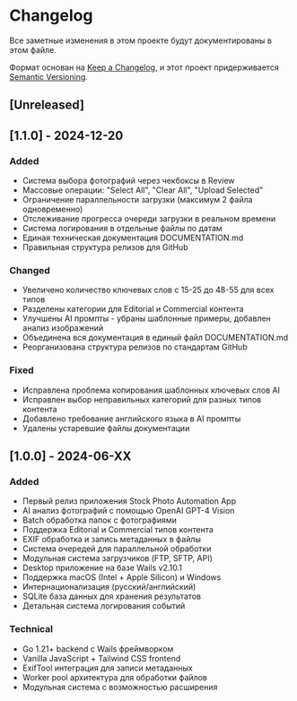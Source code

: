 # Changelog

Все заметные изменения в этом проекте будут документированы в этом файле.

Формат основан на [Keep a Changelog](https://keepachangelog.com/en/1.0.0/),
и этот проект придерживается [Semantic Versioning](https://semver.org/spec/v2.0.0.html).

## [Unreleased]

## [1.1.0] - 2024-12-20

### Added
- Система выбора фотографий через чекбоксы в Review
- Массовые операции: "Select All", "Clear All", "Upload Selected"  
- Ограничение параллельности загрузки (максимум 2 файла одновременно)
- Отслеживание прогресса очереди загрузки в реальном времени
- Система логирования в отдельные файлы по датам
- Единая техническая документация DOCUMENTATION.md
- Правильная структура релизов для GitHub

### Changed
- Увеличено количество ключевых слов с 15-25 до 48-55 для всех типов
- Разделены категории для Editorial и Commercial контента  
- Улучшены AI промпты - убраны шаблонные примеры, добавлен анализ изображений
- Объединена вся документация в единый файл DOCUMENTATION.md
- Реорганизована структура релизов по стандартам GitHub

### Fixed
- Исправлена проблема копирования шаблонных ключевых слов AI
- Исправлен выбор неправильных категорий для разных типов контента
- Добавлено требование английского языка в AI промпты
- Удалены устаревшие файлы документации

## [1.0.0] - 2024-06-XX

### Added
- Первый релиз приложения Stock Photo Automation App
- AI анализ фотографий с помощью OpenAI GPT-4 Vision
- Batch обработка папок с фотографиями
- Поддержка Editorial и Commercial типов контента
- EXIF обработка и запись метаданных в файлы
- Система очередей для параллельной обработки
- Модульная система загрузчиков (FTP, SFTP, API)
- Desktop приложение на базе Wails v2.10.1
- Поддержка macOS (Intel + Apple Silicon) и Windows
- Интернационализация (русский/английский)
- SQLite база данных для хранения результатов
- Детальная система логирования событий

### Technical
- Go 1.21+ backend с Wails фреймворком
- Vanilla JavaScript + Tailwind CSS frontend
- ExifTool интеграция для записи метаданных
- Worker pool архитектура для обработки файлов
- Модульная система с возможностью расширения 